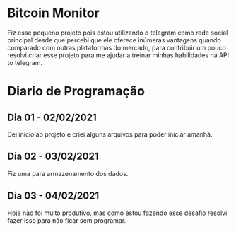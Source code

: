 # Bitcoin Monitor

Fiz esse pequeno projeto pois estou utilizando o telegram como rede social principal desde que percebi que ele oferece inúmeras vantagens quando comparado com outras plataformas do mercado, para contribuir um pouco resolvi criar esse projeto para me ajudar a treinar minhas habilidades na API to telegram.


# Diario de Programação
## Dia 01 - 02/02/2021

Dei inicio ao projeto e criei alguns arquivos para poder iniciar amanhã.

## Dia 02 - 03/02/2021

Fiz uma para armazenamento dos dados.

## Dia 03 - 04/02/2021

Hoje não foi muito produtivo, mas como estou fazendo esse desafio resolvi fazer isso para não ficar sem programar.